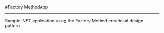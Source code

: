 #Factory MethodApp
*****
Sample .NET application using the Factory Method creational design pattern.